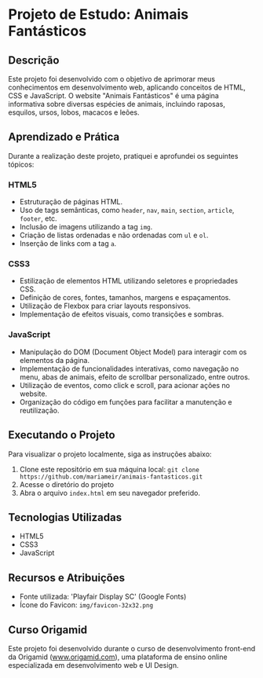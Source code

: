 # Projeto de Estudo: Animais Fantásticos

## Descrição
Este projeto foi desenvolvido com o objetivo de aprimorar meus conhecimentos em desenvolvimento web, aplicando conceitos de HTML, CSS e JavaScript. O website "Animais Fantásticos" é uma página informativa sobre diversas espécies de animais, incluindo raposas, esquilos, ursos, lobos, macacos e leões.

## Aprendizado e Prática
Durante a realização deste projeto, pratiquei e aprofundei os seguintes tópicos:

### HTML5
- Estruturação de páginas HTML.
- Uso de tags semânticas, como `header`, `nav`, `main`, `section`, `article`, `footer`, etc.
- Inclusão de imagens utilizando a tag `img`.
- Criação de listas ordenadas e não ordenadas com `ul` e `ol`.
- Inserção de links com a tag `a`.

### CSS3
- Estilização de elementos HTML utilizando seletores e propriedades CSS.
- Definição de cores, fontes, tamanhos, margens e espaçamentos.
- Utilização de Flexbox para criar layouts responsivos.
- Implementação de efeitos visuais, como transições e sombras.

### JavaScript
- Manipulação do DOM (Document Object Model) para interagir com os elementos da página.
- Implementação de funcionalidades interativas, como navegação no menu, abas de animais, efeito de scrollbar personalizado, entre outros.
- Utilização de eventos, como click e scroll, para acionar ações no website.
- Organização do código em funções para facilitar a manutenção e reutilização.

## Executando o Projeto
Para visualizar o projeto localmente, siga as instruções abaixo:

1. Clone este repositório em sua máquina local:
   `git clone https://github.com/mariameir/animais-fantasticos.git`
2. Acesse o diretório do projeto
3. Abra o arquivo `index.html` em seu navegador preferido.

## Tecnologias Utilizadas
- HTML5
- CSS3
- JavaScript

## Recursos e Atribuições
- Fonte utilizada: 'Playfair Display SC' (Google Fonts)
- Ícone do Favicon: `img/favicon-32x32.png`

## Curso Origamid
Este projeto foi desenvolvido durante o curso de desenvolvimento front-end da Origamid (www.origamid.com), uma plataforma de ensino online especializada em desenvolvimento web e UI Design.
